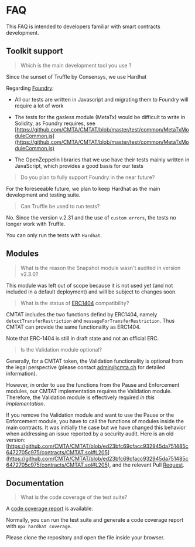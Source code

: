 # FAQ

This FAQ is intended to developers familiar with smart contracts
development.

## Toolkit support

> Which is the main development tool you use ?

Since the sunset of Truffle by Consensys, we use Hardhat

Regarding [Foundry](https://book.getfoundry.sh/):

- All our tests are written in Javascript and migrating them to Foundry will require a lot of work
- The tests for the gasless module (MetaTx) would be difficult to write
  in Solidity, as Foundry requires, see [https://github.com/CMTA/CMTAT/blob/master/test/common/MetaTxModuleCommon.js](https://github.com/CMTA/CMTAT/blob/master/test/common/MetaTxModuleCommon.js)

-  The OpenZeppelin libraries that we use have their tests mainly written in JavaScript, which provides a good basis for our tests


>  Do you plan to fully support Foundry in the near future? 

For the foreseeable future, we plan to keep Hardhat  as the main
development and testing suite.


>  Can Truffle be used to run tests?

No. Since the version v.2.31 and the use of `custom errors`, the tests no longer work with Truffle.

You can only run the tests with `Hardhat`.


## Modules

> What is the reason the Snapshot module wasn't audited in version v2.3.0?

This module was left out of scope because it is not used yet (and not included in a default deployment) and will be subject to changes soon. 

> What is the status of [ERC1404](https://erc1404) compatibility?

CMTAT includes the two functions defind by ERC1404, namely `detectTransferRestriction` and `messageForTransferRestriction`.
Thus CMTAT can provide the same functionality as ERC1404.

Note that ERC-1404 is still in draft state and not an official ERC.


> Is the Validation module optional? 

Generally, for a CMTAT token, the Validation functionality is optional
from the legal perspective (please contact admin@cmta.ch for detailed
information).

However, in order to use the functions from the Pause and Enforcement modules, our CMTAT implementation requires the Validation module. Therefore, the Validation module is effectively required *in this implementation*. 

If you remove the Validation module and want to use the Pause or the
Enforcement module, you have to call the functions of modules inside the main contracts. It was initially the case but we have changed this behavior when addressing an issue reported by a security audit.
Here is an old version:
[https://github.com/CMTA/CMTAT/blob/ed23bfc69cfacc932945da751485c6472705c975/contracts/CMTAT.sol#L205](https://github.com/CMTA/CMTAT/blob/ed23bfc69cfacc932945da751485c6472705c975/contracts/CMTAT.sol#L205), and the relevant Pull [Request](https://github.com/CMTA/CMTAT/pull/153).


## Documentation

> What is the code coverage of the test suite?

A [code coverage report](https://github.com/CMTA/CMTAT/blob/master/doc/general/test/coverage/index.html) is available.

Normally, you can run the test suite and generate a code coverage report with `npx hardhat coverage`.

Please clone the repository and open the file inside your browser.
